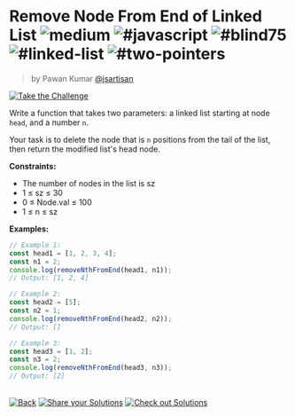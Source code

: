 <!--info-header-start--><h1>Remove Node From End of Linked List <img src="https://img.shields.io/badge/-medium-d9901a" alt="medium"/> <img src="https://img.shields.io/badge/-%23javascript-999" alt="#javascript"/> <img src="https://img.shields.io/badge/-%23blind75-999" alt="#blind75"/> <img src="https://img.shields.io/badge/-%23linked--list-999" alt="#linked-list"/> <img src="https://img.shields.io/badge/-%23two--pointers-999" alt="#two-pointers"/></h1><blockquote><p>by Pawan Kumar <a href="https://github.com/jsartisan" target="_blank">@jsartisan</a></p></blockquote><p><a href="https://frontend-challenges.com/challenges/229-remove-node-from-end-of-linked-list" target="_blank"><img src="https://img.shields.io/badge/-Take%20the%20Challenge-0d99ff?logo=javascript&logoColor=white" alt="Take the Challenge"/></a> </p><!--info-header-end-->

Write a function that takes two parameters: a linked list starting at node `head`, and a number `n`. 

Your task is to delete the node that is `n` positions from the tail of the list, then return the modified list's head node.

**Constraints:**
- The number of nodes in the list is sz
- 1 ≤ sz ≤ 30
- 0 ≤ Node.val ≤ 100
- 1 ≤ n ≤ sz

**Examples:**

```typescript
// Example 1:
const head1 = [1, 2, 3, 4];
const n1 = 2;
console.log(removeNthFromEnd(head1, n1));
// Output: [1, 2, 4]

// Example 2:
const head2 = [5];
const n2 = 1;
console.log(removeNthFromEnd(head2, n2));
// Output: []

// Example 3:
const head3 = [1, 2];
const n3 = 2;
console.log(removeNthFromEnd(head3, n3));
// Output: [2]
```


<!--info-footer-start--><br><a href="../../README.md" target="_blank"><img src="https://img.shields.io/badge/-Back-grey" alt="Back"/></a> <a href="https://github.com/jsartisan/frontend-challenges/issues/new?template=answer.md&labels=answer,229,undefined&title=229%20-%20Remove%20Node%20From%20End%20of%20Linked%20List%20-%20undefined&body=" target="_blank"><img src="https://img.shields.io/badge/-Share%20your%20Solutions-teal" alt="Share your Solutions"/></a> <a href="https://github.com/jsartisan/frontend-challenges/issues?q=label%3A229+label%3Aanswer+sort%3Areactions-%2B1-desc" target="_blank"><img src="https://img.shields.io/badge/-Check%20out%20Solutions-de5a77?logo=awesome-lists&logoColor=white" alt="Check out Solutions"/></a> <!--info-footer-end-->